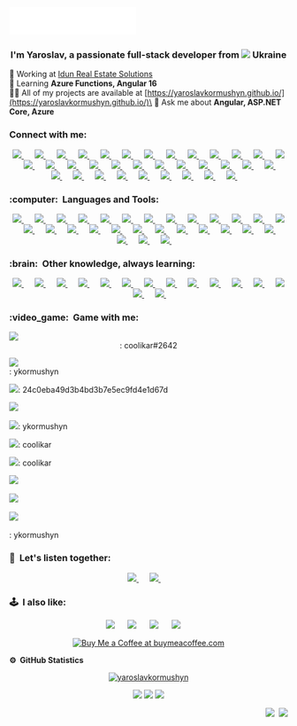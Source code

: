 <img src="images/svg/header_en.svg"></img>

<h3 align="center">I'm Yaroslav, a passionate full-stack developer from <img src="https://github.com/stevenrskelton/flag-icon/blob/master/svg/country-4x3/ua.svg" style="height:20px;" /> Ukraine</h3>

🔭 Working at [Idun Real Estate Solutions](https://idunrealestate.com/)\
🌱 Learning **Azure Functions, Angular 16**\
👨‍💻 All of my projects are available at [https://yaroslavkormushyn.github.io/](https://yaroslavkormushyn.github.io/)\
💬 Ask me about **Angular, ASP.NET Core, Azure**

<h3 align="left">Connect with me:</h3>

<p align="center">
    <a href="mailto:ykormushyn@gmail.com?subject=Hi%20Yaroslav%20Kormushyn">
        <img src="https://img.shields.io/badge/gmail-%23D14836.svg?&style=for-the-badge&logo=gmail&logoColor=white" />
    </a>
    &nbsp;&nbsp;&nbsp;&nbsp;
    <a href="https://www.facebook.com/therealyarko">
        <img src="https://img.shields.io/badge/facebook-%233B5998.svg?&style=for-the-badge&logo=facebook&logoColor=white" />
    </a>
    &nbsp;&nbsp;&nbsp;&nbsp;
    <a href="https://www.instagram.com/therealyarko/">
        <img src="https://img.shields.io/badge/instagram-%23dc2743.svg?&style=for-the-badge&logo=instagram&logoColor=white" />
    </a>
    &nbsp;&nbsp;&nbsp;&nbsp;
    <a href="https://linkedin.com/in/ykormushyn">
        <img src="https://img.shields.io/badge/linkedin-%230077B5.svg?&style=for-the-badge&logo=linkedin&logoColor=white" />
    </a>
    &nbsp;&nbsp;&nbsp;&nbsp;
    <a href="https://dev.to/yaroslavkormushyn">
        <img src="https://img.shields.io/badge/dev.to-%230A0A0A.svg?&style=for-the-badge&logo=dev.to&logoColor=white" />
    </a>
    &nbsp;&nbsp;&nbsp;&nbsp;
    <a href="https://stackoverflow.com/users/13977648">
        <img src="https://img.shields.io/badge/-Stackoverflow-FE7A16?style=for-the-badge&logo=stack-overflow&logoColor=white" />
    </a>
    &nbsp;&nbsp;&nbsp;&nbsp;
    <a href="https://www.youtube.com/channel/UCN0kvXy7zvvYLzp8CpHInFw">
        <img src="https://img.shields.io/badge/YouTube-%23FF0000.svg?style=for-the-badge&logo=YouTube&logoColor=white" />
    </a>
    &nbsp;&nbsp;&nbsp;&nbsp;
    <a href="https://forum.xda-developers.com/m/coolikar.8426699/">
        <img src="https://img.shields.io/badge/XDA--Developers-%23AC6E2F.svg?style=for-the-badge&logo=XDA-Developers&logoColor=white" />
    </a>
    &nbsp;&nbsp;&nbsp;&nbsp;
    <a href="https://www.reddit.com/user/coolikar">
        <img src="https://img.shields.io/badge/Reddit-%23FF4500.svg?style=for-the-badge&logo=Reddit&logoColor=white" />
    </a>
    &nbsp;&nbsp;&nbsp;&nbsp;
    <a href="https://uk.wikipedia.org/wiki/%D0%9A%D0%BE%D1%80%D0%B8%D1%81%D1%82%D1%83%D0%B2%D0%B0%D1%87:YaroslavKormushyn">
        <img src="https://img.shields.io/badge/Wikipedia-%23000000.svg?style=for-the-badge&logo=wikipedia&logoColor=white" />
    </a>
    &nbsp;&nbsp;&nbsp;&nbsp;
    <a href="https://www.codewars.com/users/ykormushyn">
        <img src="https://img.shields.io/badge/Codewars-B1361E?style=for-the-badge&logo=codewars&logoColor=grey" />
    </a>
    &nbsp;&nbsp;&nbsp;&nbsp;
    <a href="https://www.duolingo.com/profile/ykormushyn">
        <img src="https://img.shields.io/badge/Duolingo-%234DC730.svg?style=for-the-badge&logo=Duolingo&logoColor=white" />
    </a>
    &nbsp;&nbsp;&nbsp;&nbsp;
    <a href="https://learn.microsoft.com/uk-ua/users/ykormushyn/">
        <img src="https://img.shields.io/badge/Microsoft_Learn-258ffa?style=for-the-badge&logo=microsoft&logoColor=white" />
    </a>
    &nbsp;&nbsp;&nbsp;&nbsp;
    <a href="https://liberapay.com/ykormushyn/">
        <img src="https://img.shields.io/badge/Liberapay-F6C915?style=for-the-badge&logo=liberapay&logoColor=black" />
    </a>
    &nbsp;&nbsp;&nbsp;&nbsp;
    <a href="https://discord.com/users/yaroslavkormushyn">
        <img src="https://img.shields.io/badge/Discord-%235865F2.svg?style=for-the-badge&logo=discord&logoColor=white" />
    </a>
    &nbsp;&nbsp;&nbsp;&nbsp;
    <a href="https://discord.com/users/yaroslavkormushyn">
        <img src="https://img.shields.io/badge/Discord-%235865F2.svg?style=for-the-badge&logo=discord&logoColor=white" />
    </a>
    &nbsp;&nbsp;&nbsp;&nbsp;
    <a href="">
        <img src="https://img.shields.io/badge/Goodreads-F3F1EA?style=for-the-badge&logo=goodreads&logoColor=372213" />
    </a>
    &nbsp;&nbsp;&nbsp;&nbsp;
    <a href="">
        <img src="https://img.shields.io/badge/-MASTODON-%232B90D9?style=for-the-badge&logo=mastodon&logoColor=white" />
    </a>
    &nbsp;&nbsp;&nbsp;&nbsp;
    <a href="">
        <img src="https://img.shields.io/badge/ProtonMail-8B89CC?style=for-the-badge&logo=protonmail&logoColor=white" />
    </a>
    &nbsp;&nbsp;&nbsp;&nbsp;
    <a href="">
        <img src="https://img.shields.io/badge/Signal-%23039BE5.svg?style=for-the-badge&logo=Signal&logoColor=white" />
    </a>
    &nbsp;&nbsp;&nbsp;&nbsp;
    <a href="">
        <img src="https://img.shields.io/badge/Skype-%2300AFF0.svg?style=for-the-badge&logo=Skype&logoColor=white" />
    </a>
    &nbsp;&nbsp;&nbsp;&nbsp;
    <a href="">
        <img src="https://img.shields.io/badge/Telegram-2CA5E0?style=for-the-badge&logo=telegram&logoColor=white" />
    </a>
    &nbsp;&nbsp;&nbsp;&nbsp;
    <a href="">
        <img src="https://img.shields.io/badge/Twitch-%239146FF.svg?style=for-the-badge&logo=Twitch&logoColor=white" />
    </a>
    &nbsp;&nbsp;&nbsp;&nbsp;
    <a href="">
        <img src="https://img.shields.io/badge/Viber-8B66A9?style=for-the-badge&logo=viber&logoColor=white" />
    </a>
    &nbsp;&nbsp;&nbsp;&nbsp;
    <a href="">
        <img src="https://img.shields.io/badge/Apple-%23000000.svg?style=for-the-badge&logo=apple&logoColor=white" />
    </a>
    &nbsp;&nbsp;&nbsp;&nbsp;
    <a href="">
        <img src="https://img.shields.io/badge/asus-000080.svg?style=for-the-badge&logo=asus&logoColor=white" />
    </a>
    &nbsp;&nbsp;&nbsp;&nbsp;
    <a href="">
        <img src="https://img.shields.io/badge/lenovo-E2231A?style=for-the-badge&logo=lenovo&logoColor=white" />
    </a>
    &nbsp;&nbsp;&nbsp;&nbsp;
    <a href="">
        <img src="https://img.shields.io/badge/lg-a50034.svg?style=for-the-badge&logo=lg&logoColor=white" />
    </a>
    &nbsp;&nbsp;&nbsp;&nbsp;
    <a href="">
        <img src="https://img.shields.io/badge/OnePlus-%23F5010C.svg?style=for-the-badge&logo=oneplus&logoColor=white" />
    </a>
    &nbsp;&nbsp;&nbsp;&nbsp;
    <a href="">
        <img src="https://img.shields.io/badge/Nokia-%23124191.svg?style=for-the-badge&logo=nokia&logoColor=white" />
    </a>
    &nbsp;&nbsp;&nbsp;&nbsp;
    <a href="">
        <img src="https://img.shields.io/badge/Samsung-%231428A0.svg?style=for-the-badge&logo=samsung&logoColor=white" />
    </a>
    &nbsp;&nbsp;&nbsp;&nbsp;
    <a href="">
        <img src="https://img.shields.io/badge/Xiaomi-%23FF6900.svg?style=for-the-badge&logo=xiaomi&logoColor=white" />
    </a>
    &nbsp;&nbsp;&nbsp;&nbsp;
    <a href="">
        <img src="https://img.shields.io/badge/github-%23121011.svg?style=for-the-badge&logo=github&logoColor=white" />
    </a>
    &nbsp;&nbsp;&nbsp;&nbsp;
    <a href="">
        <img src="https://img.shields.io/badge/UpWork-6FDA44?style=for-the-badge&logo=Upwork&logoColor=white" />
    </a>
    &nbsp;&nbsp;&nbsp;&nbsp;
</p>
    <!--
    add when paypal enables paypal.me for Ukraine
    https://img.shields.io/badge/PayPal-00457C?style=for-the-badge&logo=paypal&logoColor=white
    add when GitHub adds sponsors for Ukraine
    https://img.shields.io/badge/sponsor-30363D?style=for-the-badge&logo=GitHub-Sponsors&logoColor=#EA4AAA
    -->
    
<h3 align="left">:computer: &nbsp;Languages and Tools:</h3>

<p align="center">
    <a href="https://angular.io">
        <img src="https://img.shields.io/badge/angular-%23DD0031.svg?style=for-the-badge&logo=angular&logoColor=white" />
    </a>
    &nbsp;&nbsp;&nbsp;&nbsp;
    <a href="https://azure.microsoft.com/en-in/">
        <img src="https://img.shields.io/badge/azure-%230072C6.svg?style=for-the-badge&logo=microsoftazure&logoColor=white" />
    </a>
    &nbsp;&nbsp;&nbsp;&nbsp;
    <a href="https://getbootstrap.com">
        <img src="https://img.shields.io/badge/bootstrap-%238511FA.svg?style=for-the-badge&logo=bootstrap&logoColor=white" />
    </a>
    &nbsp;&nbsp;&nbsp;&nbsp;
    <a href="https://learn.microsoft.com/en-us/dotnet/csharp/">
        <img src="https://img.shields.io/badge/c%23-%23239120.svg?style=for-the-badge&logo=c-sharp&logoColor=white" />
    </a>
    &nbsp;&nbsp;&nbsp;&nbsp;
    <a href="https://w3schoolsua.github.io/css/index.html#gsc.tab=0">
        <img src="https://img.shields.io/badge/css3-%231572B6.svg?style=for-the-badge&logo=css3&logoColor=white" />
    </a>
    &nbsp;&nbsp;&nbsp;&nbsp;
    <a href="https://www.docker.com/">
        <img src="https://img.shields.io/badge/docker-%230db7ed.svg?style=for-the-badge&logo=docker&logoColor=white" />
    </a>
    &nbsp;&nbsp;&nbsp;&nbsp;
    <a href="https://dotnet.microsoft.com/">
        <img src="https://img.shields.io/badge/.NET-5C2D91?style=for-the-badge&logo=.net&logoColor=white" />
    </a>
    &nbsp;&nbsp;&nbsp;&nbsp;
    <a href="https://git-scm.com/">
        <img src="https://img.shields.io/badge/git-%23F05033.svg?style=for-the-badge&logo=git&logoColor=white" />
    </a>
    &nbsp;&nbsp;&nbsp;&nbsp;
    <a href="https://www.w3.org/html/">
        <img src="https://img.shields.io/badge/html5-%23E34F26.svg?style=for-the-badge&logo=html5&logoColor=white" />
    </a>
    &nbsp;&nbsp;&nbsp;&nbsp;
    <a href="https://developer.mozilla.org/en-US/docs/Web/JavaScript">
        <img src="https://img.shields.io/badge/javascript-%23323330.svg?style=for-the-badge&logo=javascript&logoColor=%23F7DF1E" />
    </a>
    &nbsp;&nbsp;&nbsp;&nbsp;
    <a href="https://www.microsoft.com/en-us/sql-server">
        <img src="https://img.shields.io/badge/Microsoft%20SQL%20Server-CC2927?style=for-the-badge&logo=microsoft%20sql%20server&logoColor=white" />
    </a>
    &nbsp;&nbsp;&nbsp;&nbsp;
    <a href="https://postman.com">
        <img src="https://img.shields.io/badge/Postman-FF6C37?style=for-the-badge&logo=postman&logoColor=white" />
    </a>
    &nbsp;&nbsp;&nbsp;&nbsp;
    <a href="https://sass-lang.com">
        <img src="https://img.shields.io/badge/SASS-hotpink.svg?style=for-the-badge&logo=SASS&logoColor=white" />
    </a>
    &nbsp;&nbsp;&nbsp;&nbsp;
    <a href="https://www.typescriptlang.org/">
        <img src="https://img.shields.io/badge/typescript-%23007ACC.svg?style=for-the-badge&logo=typescript&logoColor=white" />
    </a>
    &nbsp;&nbsp;&nbsp;&nbsp;
    <a href="https://rxjs.dev/">
        <img src="https://img.shields.io/badge/rxjs-%23B7178C.svg?style=for-the-badge&logo=reactivex&logoColor=white" />
    </a>
    &nbsp;&nbsp;&nbsp;&nbsp;
    <a href="https://pages.github.com/">
        <img src="https://img.shields.io/badge/github%20pages-121013?style=for-the-badge&logo=github&logoColor=white" />
    </a>
    &nbsp;&nbsp;&nbsp;&nbsp;
    <a href="https://obsidian.md/">
        <img src="https://img.shields.io/badge/Obsidian-%23483699.svg?style=for-the-badge&logo=obsidian&logoColor=white" />
    </a>
    &nbsp;&nbsp;&nbsp;&nbsp;
    <a href="https://code.visualstudio.com/">
        <img src="https://img.shields.io/badge/Visual%20Studio%20Code-0078d7.svg?style=for-the-badge&logo=visual-studio-code&logoColor=white" />
    </a>
    &nbsp;&nbsp;&nbsp;&nbsp;
    <a href="https://visualstudio.microsoft.com/">
        <img src="https://img.shields.io/badge/Visual%20Studio-5C2D91.svg?style=for-the-badge&logo=visual-studio&logoColor=white" />
    </a>
    &nbsp;&nbsp;&nbsp;&nbsp;
    <a href="https://graphql.org/">
        <img src="https://img.shields.io/badge/-GraphQL-E10098?style=for-the-badge&logo=graphql&logoColor=white" />
    </a>
    &nbsp;&nbsp;&nbsp;&nbsp;
    <a href="https://uk.wikipedia.org/wiki/Markdown">
        <img src="https://img.shields.io/badge/markdown-%23000000.svg?style=for-the-badge&logo=markdown&logoColor=white" />
    </a>
    &nbsp;&nbsp;&nbsp;&nbsp;
    <a href="https://www.microsoft.com/en-us/windows?wa=wsignin1.0">
        <img src="https://img.shields.io/badge/Windows-0078D6?style=for-the-badge&logo=windows&logoColor=white" />
    </a>
    &nbsp;&nbsp;&nbsp;&nbsp;
    <a href="https://www.microsoft.com/uk-ua/software-download/windows11">
        <img src="https://img.shields.io/badge/Windows%2011-%230079d5.svg?style=for-the-badge&logo=Windows%2011&logoColor=white" />
    </a>
    &nbsp;&nbsp;&nbsp;&nbsp;
    <a href="https://eslint.org/">
        <img src="https://img.shields.io/badge/ESLint-4B3263?style=for-the-badge&logo=eslint&logoColor=white" />
    </a>
    &nbsp;&nbsp;&nbsp;&nbsp;
    <a href="https://homebridge.io/">
        <img src="https://img.shields.io/badge/homebridge-%23491F59.svg?style=for-the-badge&logo=homebridge&logoColor=white" />
    </a>
    &nbsp;&nbsp;&nbsp;&nbsp;
    <a href="https://www.atlassian.com/software/jira">
        <img src="https://img.shields.io/badge/jira-%230A0FFF.svg?style=for-the-badge&logo=jira&logoColor=white" />
    </a>
    &nbsp;&nbsp;&nbsp;&nbsp;
    <a href="https://www.plex.tv/">
        <img src="https://img.shields.io/badge/plex-%23E5A00D.svg?style=for-the-badge&logo=plex&logoColor=white" />
    </a>
    &nbsp;&nbsp;&nbsp;&nbsp;
    <a href="https://swagger.io/">
        <img src="https://img.shields.io/badge/-Swagger-%23Clojure?style=for-the-badge&logo=swagger&logoColor=white" />
    </a>
    &nbsp;&nbsp;&nbsp;&nbsp;
</p>

<h3 align="left">:brain: &nbsp;Other knowledge, always learning:</h3>
<p align="center">
    <a href="https://www.cypress.io/">
        <img src="https://img.shields.io/badge/-cypress-%23E5E5E5?style=for-the-badge&logo=cypress&logoColor=058a5e" />
    </a>
    &nbsp;&nbsp;&nbsp;&nbsp;
    <a href="https://firebase.google.com/">
        <img src="https://img.shields.io/badge/Firebase-039BE5?style=for-the-badge&logo=Firebase&logoColor=ffca28" />
    </a>
    &nbsp;&nbsp;&nbsp;&nbsp;
    <a href="https://www.invisionapp.com/">
        <img src="https://img.shields.io/badge/invision-FF3366?style=for-the-badge&logo=invision&logoColor=white" />
    </a>
    &nbsp;&nbsp;&nbsp;&nbsp;
    <a href="https://jasmine.github.io/">
        <img src="https://img.shields.io/badge/jasmine-%238A4182.svg?style=for-the-badge&logo=jasmine&logoColor=white" />
    </a>
    &nbsp;&nbsp;&nbsp;&nbsp;
    <a href="https://www.jenkins.io">
        <img src="https://img.shields.io/badge/jenkins-%232C5263.svg?style=for-the-badge&logo=jenkins&logoColor=white" />
    </a>
    &nbsp;&nbsp;&nbsp;&nbsp;
    <a href="https://kubernetes.io">
        <img src="https://img.shields.io/badge/kubernetes-%23326ce5.svg?style=for-the-badge&logo=kubernetes&logoColor=white" />
    </a>
    &nbsp;&nbsp;&nbsp;&nbsp;
    <a href="https://www.linux.org/">
        <img src="https://img.shields.io/badge/Linux-FCC624?style=for-the-badge&logo=linux&logoColor=black" />
    </a>
    &nbsp;&nbsp;&nbsp;&nbsp;
    <a href="https://www.postgresql.org">
        <img src="https://img.shields.io/badge/postgres-%23316192.svg?style=for-the-badge&logo=postgresql&logoColor=white" />
    </a>
    &nbsp;&nbsp;&nbsp;&nbsp;
    <a href="https://webpack.js.org">
        <img src="https://img.shields.io/badge/webpack-%238DD6F9.svg?style=for-the-badge&logo=webpack&logoColor=black" />
    </a>
    &nbsp;&nbsp;&nbsp;&nbsp;
    <a href="https://www.anaconda.com/">
        <img src="https://img.shields.io/badge/Anaconda-%2344A833.svg?style=for-the-badge&logo=anaconda&logoColor=white" />
    </a>
    &nbsp;&nbsp;&nbsp;&nbsp;
    <a href="https://jwt.io/">
        <img src="https://img.shields.io/badge/JWT-black?style=for-the-badge&logo=JSON%20web%20tokens" />
    </a>
    &nbsp;&nbsp;&nbsp;&nbsp;
    <a href="https://www.npmjs.com/">
        <img src="https://img.shields.io/badge/NPM-%23CB3837.svg?style=for-the-badge&logo=npm&logoColor=white" />
    </a>
    &nbsp;&nbsp;&nbsp;&nbsp;
    <a href="https://nodejs.org/">
        <img src="https://img.shields.io/badge/node.js-6DA55F?style=for-the-badge&logo=node.js&logoColor=white" />
    </a>
    &nbsp;&nbsp;&nbsp;&nbsp;
    <a href="https://cplusplus.com/">
        <img src="https://img.shields.io/badge/c++-%2300599C.svg?style=for-the-badge&logo=c%2B%2B&logoColor=white" />
    </a>
    &nbsp;&nbsp;&nbsp;&nbsp;
    <a href="https://www.python.org/">
        <img src="https://img.shields.io/badge/python-3670A0?style=for-the-badge&logo=python&logoColor=ffdd54" />
    </a>
    &nbsp;&nbsp;&nbsp;&nbsp;
</p>

<h3 align="left">:video_game: &nbsp;Game with me:</h3>
<p align="center">
    <p align="center">
        <img style="display:block;" src="https://img.shields.io/badge/battle.net-%2300AEFF.svg?style=for-the-badge&logo=battle.net&logoColor=white" /> : coolikar#2642
    </p>
    <p>
    <img style="display:block;" src="https://img.shields.io/badge/ea-%23000000.svg?style=for-the-badge&logo=ea&logoColor=white" /> : ykormushyn
    <p>
    <img src="https://img.shields.io/badge/epicgames-%23313131.svg?style=for-the-badge&logo=epicgames&logoColor=white" />: 24c0eba49d3b4bd3b7e5ec9fd4e1d67d
    </p>
    <p>
    <a href="https://www.humblebundle.com/membership?refc=C4IjtV">
        <img src="https://img.shields.io/badge/HumbleBundle-%23494F5C.svg?style=for-the-badge&logo=HumbleBundle&logoColor=white" /> 
    </a>
    </p>
    <p>
    <img src="https://img.shields.io/badge/nVIDIA-%2376B900.svg?style=for-the-badge&logo=nVIDIA&logoColor=white" />: ykormushyn
    </p>
    <p>
    <img src="https://img.shields.io/badge/PSN-%230070D1.svg?style=for-the-badge&logo=Playstation&logoColor=white" />: coolikar
    </p>
    <p>
    <img src="https://img.shields.io/badge/SquareEnix-%23ED1C24.svg?style=for-the-badge&logo=SquareEnix&logoColor=white" />: coolikar
    </p>
    <p>
    <a href="https://steamcommunity.com/id/coolikar/">
        <img src="https://img.shields.io/badge/steam-%23000000.svg?style=for-the-badge&logo=steam&logoColor=white" />
    </a>
    </p>
    <p>
    <a href="https://ubisoftconnect.com/en-US/profile/RacoonPoloskun">
        <img src="https://img.shields.io/badge/Ubisoft-%23F5F5F5.svg?style=for-the-badge&logo=Ubisoft&logoColor=black" />
    </a>
    </p>
    <p>
    <a href="https://ubisoftconnect.com/en-US/profile/RacoonPoloskun">
        <img src="https://img.shields.io/badge/Ubisoft-%23F5F5F5.svg?style=for-the-badge&logo=Ubisoft&logoColor=black" />
    </a>
    </p>
    <p>
    <img src="" />: ykormushyn
    </p>
</p>

<h3 align="left">🎵 &nbsp;Let's listen together:</h3>
<p align="center">
    <a href="https://soundcloud.com/slavkothehedgehog">
        <img src="https://img.shields.io/badge/sound%20cloud-FF5500?style=for-the-badge&logo=soundcloud&logoColor=white" />
    </a>
    &nbsp;&nbsp;&nbsp;&nbsp;
    <a href="https://music.youtube.com/channel/UCN0kvXy7zvvYLzp8CpHInFw">
        <img src="https://img.shields.io/badge/YouTube_Music-FF0000?style=for-the-badge&logo=youtube-music&logoColor=white" />
    </a>
    &nbsp;&nbsp;&nbsp;&nbsp;
</p>

<h3 align="left">🕹️ &nbsp;I also like:</h3>
<p align="center">
    <img src="https://img.shields.io/badge/3DS-D12228?style=for-the-badge&logo=nintendo-3ds&logoColor=white" />
    &nbsp;&nbsp;&nbsp;&nbsp;
    <img src="https://img.shields.io/badge/Gamecube-6A5FBB?style=for-the-badge&logo=nintendo-gamecube&logoColor=white" />
    &nbsp;&nbsp;&nbsp;&nbsp;
    <img src="https://img.shields.io/badge/Playstation%202-003791?style=for-the-badge&logo=playstation-2&logoColor=white" />
    &nbsp;&nbsp;&nbsp;&nbsp;
    <img src="https://img.shields.io/badge/xbox-%23107C10.svg?style=for-the-badge&logo=xbox&logoColor=white" />
    &nbsp;&nbsp;&nbsp;&nbsp;
</p>

<p align="center">
    <a href="https://www.buymeacoffee.com/ykormushyn">
        <img src="https://cdn.buymeacoffee.com/buttons/v2/default-yellow.png"
             alt="Buy Me a Coffee at buymeacoffee.com"
             data-canonical-src="https://cdn.buymeacoffee.com/buttons/v2/default-yellow.png"
             style="max-width: 100%;">
    </a>
</p>

<b>:gear: &nbsp;GitHub Statistics</b>
<br />
<p align="center"> <a href="https://github.com/ryo-ma/github-profile-trophy"><img
             src="https://github-profile-trophy.vercel.app/?username=yaroslavkormushyn&column=-1&theme=onestar&margin-w=15&margin-h=15"
             alt="yaroslavkormushyn" /></a>
</p>
<p align="center">
    
</p>
<p align="center">
    <img height="137px"
         src="https://github-readme-streak-stats.herokuapp.com/?user=yaroslavkormushyn&hide_border=true&theme=nightowl" />
    <img height="137px"
         src="https://github-readme-stats.vercel.app/api?username=yaroslavkormushyn&hide_title=true&hide_border=true&show_icons=true&include_all_commits=true&count_private=true&line_height=21&theme=nightowl" />
    <img height="137px"
         src="https://github-readme-stats.vercel.app/api/top-langs/?username=yaroslavkormushyn&hide=html&hide_title=true&hide_border=true&layout=compact&langs_count=8&theme=nightowl" />
</p>

<p align="right">
    <img src="https://komarev.com/ghpvc/?username=yaroslavkormushyn&style=plastic&label=Views">
    <img>
    <img src="https://badges.pufler.dev/visits/yaroslavkormushyn/yaroslavkormushyn?color=black&logo=github" />
</p>
